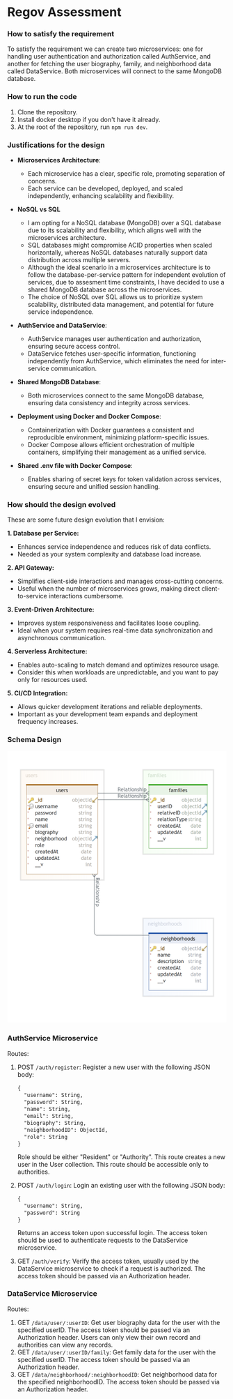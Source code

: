# Regov Assessment

### How to satisfy the requirement
To satisfy the requirement we can create two microservices: one for handling user authentication and authorization called AuthService, and another for fetching the user biography, family, and neighborhood data called DataService. Both microservices will connect to the same MongoDB database.

### How to run the code
1. Clone the repository.
2. Install docker desktop if you don't have it already.
3. At the root of the repository, run `npm run dev`.

### Justifications for the design
- **Microservices Architecture**:
  - Each microservice has a clear, specific role, promoting separation of concerns.
  - Each service can be developed, deployed, and scaled independently, enhancing scalability and flexibility.
 
- **NoSQL vs SQL**
   - I am opting for a NoSQL database (MongoDB) over a SQL database due to its scalability and flexibility, which aligns well with the microservices architecture.
   - SQL databases might compromise ACID properties when scaled horizontally, whereas NoSQL databases naturally support data distribution across multiple servers.
   - Although the ideal scenario in a microservices architecture is to follow the database-per-service pattern for independent evolution of services, due to assesment time constraints, I have decided to use a shared MongoDB database across the microservices.
   - The choice of NoSQL over SQL allows us to prioritize system scalability, distributed data management, and potential for future service independence.
    
- **AuthService and DataService**:
  - AuthService manages user authentication and authorization, ensuring secure access control.
  - DataService fetches user-specific information, functioning independently from AuthService, which eliminates the need for inter-service communication.

- **Shared MongoDB Database**:
  - Both microservices connect to the same MongoDB database, ensuring data consistency and integrity across services.

- **Deployment using Docker and Docker Compose**:
  - Containerization with Docker guarantees a consistent and reproducible environment, minimizing platform-specific issues.
  - Docker Compose allows efficient orchestration of multiple containers, simplifying their management as a unified service.

- **Shared .env file with Docker Compose**:
  - Enables sharing of secret keys for token validation across services, ensuring secure and unified session handling.
 
### How should the design evolved
These are some future design evolution that I envision:

**1. Database per Service:**
   - Enhances service independence and reduces risk of data conflicts.
   - Needed as your system complexity and database load increase.

**2. API Gateway:**
   - Simplifies client-side interactions and manages cross-cutting concerns.
   - Useful when the number of microservices grows, making direct client-to-service interactions cumbersome.

**3. Event-Driven Architecture:**
   - Improves system responsiveness and facilitates loose coupling.
   - Ideal when your system requires real-time data synchronization and asynchronous communication.

**4. Serverless Architecture:**
   - Enables auto-scaling to match demand and optimizes resource usage.
   - Consider this when workloads are unpredictable, and you want to pay only for resources used.

**5. CI/CD Integration:**
   - Allows quicker development iterations and reliable deployments.
   - Important as your development team expands and deployment frequency increases.

### Schema Design

![alt text](https://github.com/ParmenidesSartre/Regov/blob/main/schema.png)
 
### AuthService Microservice

Routes:

1. POST `/auth/register`: Register a new user with the following JSON body:
    
    ```
    {
      "username": String,
      "password": String,
      "name": String,
      "email": String,
      "biography": String,
      "neighborhoodID": ObjectId,
      "role": String
    }
    
    ```
    
    Role should be either "Resident" or "Authority". This route creates a new user in the User collection. This route should be accessible only to authorities.
    
2. POST `/auth/login`: Login an existing user with the following JSON body:
    
    ```
    {
      "username": String,
      "password": String
    }
    
    ```
    
    Returns an access token upon successful login. The access token should be used to authenticate requests to the DataService microservice.
    
3. GET `/auth/verify`: Verify the access token, usually used by the DataService microservice to check if a request is authorized. The access token should be passed via an Authorization header.

### DataService Microservice

Routes:

1. GET `/data/user/:userID`: Get user biography data for the user with the specified userID. The access token should be passed via an Authorization header. Users can only view their own record and authorities can view any records.
2. GET `/data/user/:userID/family`: Get family data for the user with the specified userID. The access token should be passed via an Authorization header. 
3. GET `/data/neighborhood/:neighborhoodID`: Get neighborhood data for the specified neighborhoodID. The access token should be passed via an Authorization header.
